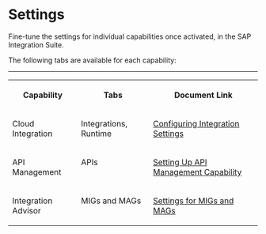 <!-- loio9e64d054a08a4d88ad6836be294cbf88 -->

# Settings

Fine-tune the settings for individual capabilities once activated, in the SAP Integration Suite.

The following tabs are available for each capability:

****


<table>
<tr>
<th valign="top">

Capability

</th>
<th valign="top">

Tabs

</th>
<th valign="top">

Document Link

</th>
</tr>
<tr>
<td valign="top">

Cloud Integration

</td>
<td valign="top">

Integrations, Runtime

</td>
<td valign="top">

[Configuring Integration Settings](IntegrationSettings/configuring-integration-settings-98091f7.md)

</td>
</tr>
<tr>
<td valign="top">

API Management

</td>
<td valign="top">

APIs

</td>
<td valign="top">

[Setting Up API Management Capability](setting-up-api-management-capability-f34e86c.md)

</td>
</tr>
<tr>
<td valign="top">

Integration Advisor

</td>
<td valign="top">

MIGs and MAGs

</td>
<td valign="top">

[Settings for MIGs and MAGs](settings-for-migs-and-mags-4c442af.md)

</td>
</tr>
</table>

